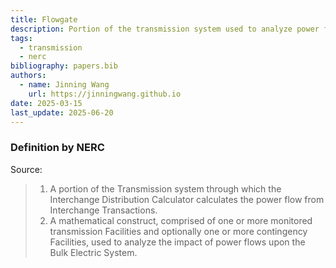 ```yaml
---
title: Flowgate
description: Portion of the transmission system used to analyze power flow impact.
tags:
  - transmission
  - nerc
bibliography: papers.bib
authors:
  - name: Jinning Wang
    url: https://jinningwang.github.io
date: 2025-03-15
last_update: 2025-06-20
---
```


### Definition by NERC

Source: <d-cite key="nerc2024glossary"></d-cite>

> 1. A portion of the Transmission system through which the Interchange Distribution Calculator calculates the power flow from Interchange Transactions.
> 2. A mathematical construct, comprised of one or more monitored transmission Facilities and optionally one or more contingency Facilities, used to analyze the impact of power flows upon the Bulk Electric System.
